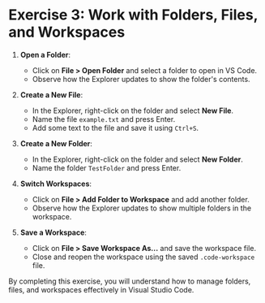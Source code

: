 # Exercise 3: Work with Folders, Files, and Workspaces

1. **Open a Folder**:
   - Click on **File > Open Folder** and select a folder to open in VS Code.
   - Observe how the Explorer updates to show the folder's contents.

2. **Create a New File**:
   - In the Explorer, right-click on the folder and select **New File**.
   - Name the file `example.txt` and press Enter.
   - Add some text to the file and save it using `Ctrl+S`.

3. **Create a New Folder**:
   - In the Explorer, right-click on the folder and select **New Folder**.
   - Name the folder `TestFolder` and press Enter.

4. **Switch Workspaces**:
   - Click on **File > Add Folder to Workspace** and add another folder.
   - Observe how the Explorer updates to show multiple folders in the workspace.

5. **Save a Workspace**:
   - Click on **File > Save Workspace As...** and save the workspace file.
   - Close and reopen the workspace using the saved `.code-workspace` file.

By completing this exercise, you will understand how to manage folders, files, and workspaces effectively in Visual Studio Code.
